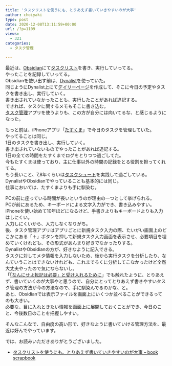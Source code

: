 ```yaml
---
title: 'タスクリストを使うにも、とりあえず書いていきやすいのが大事'
author: choiyaki
type: post
date: 2020-12-08T13:11:59+00:00
url: /?p=1109
views:
  - 321
categories:
  - タスク管理

---
```

最近は、[Obsidian][1]にて[タスクリスト][2]を書き、実行していってる。  
やったことを記録していってる。  
Obsidianを使い出す前は、[Dynalist][3]を使っていた。  
同じようにDynalist上にて[デイリーページ][4]を作成して、そこに今日の予定やタスクを書き出し、実行していく。  
書き出されていなかったことも、実行したことがあれば追記する。  
できれば、タスクに関するメモもそこに書き込む。  
[タスク管理][5]アプリを使うよりも、この方が自分には向いてるな、と感じるようになった。

もっと前は、iPhoneアプリ「[たすくま][6]」で今日のタスクを管理していた。  
やってることは同じ。  
1日のタスクを書き出し、実行していく。  
書き出されていないものでやったことがあれば追記する。  
1日の全ての時間をたすくまでログをとりつつ過ごしてた。  
今もたすくまは使っており、主に仕事以外の時間の記録をとる役割を担ってくれてる。  
もう長いこと、7,8年くらいは[タスクシュート][7]を実践して過ごしている。  
DynalistやObsidianでやっていることも基本的には同じ。  
仕事においては、たすくまよりも手に馴染む。

PCの前に座っている時間が長いというのが理由の一つとして挙げられる。  
PCが前にあるため、キーボードによる文字入力ができ、書き込みやすい。  
iPhoneを使い始めて10年ほどになるけど、手書きよりもキーボードよりも入力はしにくい。  
入力しにくいから、入力しなくなりがち。  
後、タスク管理アプリはアプリごとに新規タスク入力の際、たいがい画面上のどこかにある「＋」ボタンを押して新規タスク入力画面を表示させ、必要項目を埋めていくけれども、その形式があんまり好きでなかったりする。  
DynalistやObsidianの方が、好きなように記入できる。  
タスクに対してメタ情報を入力しないため、後から実行タスクを分析したり、なんていうことはできないけれども、これまでろくに分析してこなかったけど全然大丈夫やったので気にならないし。  
「[「なんにせよ転記は必要」と受け入れるために][8]」でも触れたように、とりあえず、書いていくのが大事やと思うので、自分にとってとりあえず書きやすいタスク管理の方法が今の方法なので、手に馴染んでるのかな、と。  
あと、Obsidianでは表示ファイルを画面上にいくつか並べることができるってのも大きい。  
必要な、目に入れときたい情報を画面上に展開しておくことができ、今日のこと、今後数日のことを把握しやすい。

そんなこんなで、自由度の高い形で、好きなように書いていける管理方法を、最近は好んでやっています。

では、お読みいただきありがとうございました。

  * [タスクリストを使うにも、とりあえず書いていきやすいのが大事 &#8211; book scrapbook][9]

 [1]: https://scrapbox.io/choiyaki-hondana/Obsidian
 [2]: https://scrapbox.io/choiyaki-hondana/%E3%82%BF%E3%82%B9%E3%82%AF%E3%83%AA%E3%82%B9%E3%83%88
 [3]: https://scrapbox.io/choiyaki-hondana/Dynalist
 [4]: https://scrapbox.io/choiyaki-hondana/%E3%83%87%E3%82%A4%E3%83%AA%E3%83%BC%E3%83%9A%E3%83%BC%E3%82%B8
 [5]: https://scrapbox.io/choiyaki-hondana/%E3%82%BF%E3%82%B9%E3%82%AF%E7%AE%A1%E7%90%86
 [6]: https://scrapbox.io/choiyaki-hondana/%E3%81%9F%E3%81%99%E3%81%8F%E3%81%BE
 [7]: https://scrapbox.io/choiyaki-hondana/%E3%82%BF%E3%82%B9%E3%82%AF%E3%82%B7%E3%83%A5%E3%83%BC%E3%83%88
 [8]: https://scrapbox.io/choiyaki-hondana/%E3%80%8C%E3%81%AA%E3%82%93%E3%81%AB%E3%81%9B%E3%82%88%E8%BB%A2%E8%A8%98%E3%81%AF%E5%BF%85%E8%A6%81%E3%80%8D%E3%81%A8%E5%8F%97%E3%81%91%E5%85%A5%E3%82%8C%E3%82%8B%E3%81%9F%E3%82%81%E3%81%AB
 [9]: https://scrapbox.io/choiyaki-hondana/%E3%82%BF%E3%82%B9%E3%82%AF%E3%83%AA%E3%82%B9%E3%83%88%E3%82%92%E4%BD%BF%E3%81%86%E3%81%AB%E3%82%82%E3%80%81%E3%81%A8%E3%82%8A%E3%81%82%E3%81%88%E3%81%9A%E6%9B%B8%E3%81%84%E3%81%A6%E3%81%84%E3%81%8D%E3%82%84%E3%81%99%E3%81%84%E3%81%AE%E3%81%8C%E5%A4%A7%E4%BA%8B